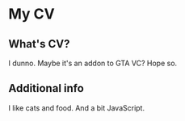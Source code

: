 # My CV
## What's CV?
I dunno. Maybe it's an addon to GTA VC? Hope so.
## Additional info
I like cats and food. And a bit JavaScript.